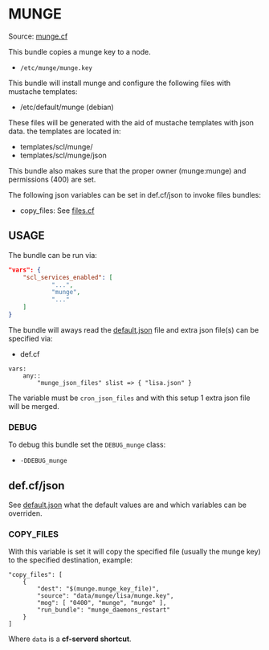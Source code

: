 
# MUNGE

Source: [munge.cf](/services/munge.cf)

This bundle copies a munge key to a node.
 * `/etc/munge/munge.key`

This bundle will install munge and configure the following files with mustache templates:
 * /etc/default/munge (debian)

These files will be generated with the aid of mustache templates with json data.
the templates are located in:
 * templates/scl/munge/
 * templates/scl/munge/json

This bundle also makes sure that the proper owner (munge:munge) and permissions (400) are set.

The following json variables can be set in def.cf/json to invoke files bundles:
 * copy_files: See [files.cf](/masterfiles/lib/scl/files.cf)

## USAGE

The bundle can be run via:
```json
"vars": {
    "scl_services_enabled": [
            "...",
            "munge",
            "..."
    ]
}
```

The bundle will aways read the [default.json](/templates/munge/json/default.json) file
and extra json file(s) can be specified via:
 * def.cf
```
vars:
    any::
        "munge_json_files" slist => { "lisa.json" }
```

The variable must be `cron_json_files` and with this setup 1 extra json file will be merged.

### DEBUG

To debug this bundle set the `DEBUG_munge` class:

- `-DDEBUG_munge`

## def.cf/json

See [default.json](/templates/munge/json/default.json) what the default values are and
which variables can be overriden.


### COPY_FILES

With this variable is set it will copy the specified file (usually the munge key) to the
specified destination, example:
```
"copy_files": [
    {
        "dest": "$(munge.munge_key_file)",
        "source": "data/munge/lisa/munge.key",
        "mog": [ "0400", "munge", "munge" ],
        "run_bundle": "munge_daemons_restart"
    }
]
```
Where `data` is a **cf-serverd shortcut**.

